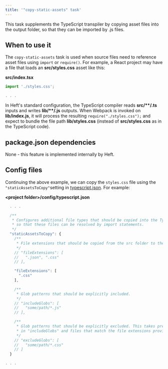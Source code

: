 ```yaml
---
title: '"copy-static-assets" task'
---
```


This task supplements the TypeScript transpiler by copying asset files into the output folder, so that they can be imported by .js files.


## When to use it

The `copy-static-assets` task is used when source files need to reference asset files using `import` or `require()`.  For example, a React project may have a file that loads an **src/styles.css** asset like this:

**src/index.tsx**
```ts
import './styles.css';

. . .
```

In Heft's standard configuration, the TypeScript compiler reads **src/\*\*/.ts** inputs and writes **lib/\*\*/.js** outputs.  When Webpack is invoked on **lib/index.js**, it will process the resulting `require("./styles.css");` and expect to bundle the file path **lib/styles.css** (instead of **src/styles.css** as in the TypeScript code).

## package.json dependencies

None - this feature is implemented internally by Heft.


## Config files

Continuing the above example, we can copy the `styles.css` file using the `"staticAssetsToCopy"`setting in [typescript.json](../heft_configs/typescript_json).  For example:

**&lt;project folder&gt;/config/typescript.json**
```js
  . . .

  /**
   * Configures additional file types that should be copied into the TypeScript compiler's emit folders, for example
   * so that these files can be resolved by import statements.
   */
  "staticAssetsToCopy": {
    /**
     * File extensions that should be copied from the src folder to the destination folder(s).
     */
    // "fileExtensions": [
    //   ".json", ".css"
    // ],

    "fileExtensions": [
      ".css"
    ],

    /**
     * Glob patterns that should be explicitly included.
     */
    // "includeGlobs": [
    //   "some/path/*.js"
    // ],

    /**
     * Glob patterns that should be explicitly excluded. This takes precedence over globs listed
     * in "includeGlobs" and files that match the file extensions provided in "fileExtensions".
     */
    // "excludeGlobs": [
    //   "some/path/*.css"
    // ]
  }

. . .
```
